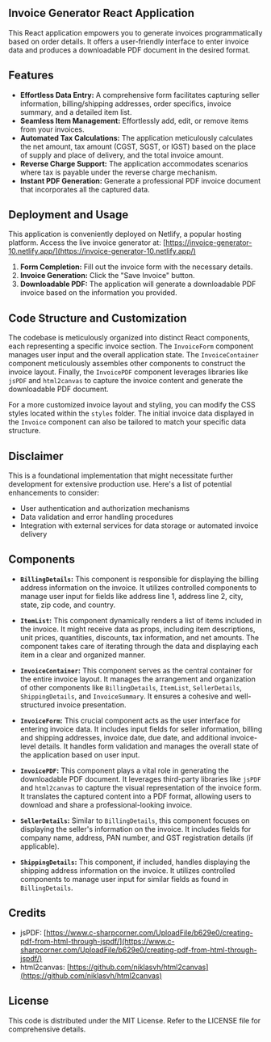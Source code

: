 ## Invoice Generator React Application

This React application empowers you to generate invoices programmatically based on order details. It offers a user-friendly interface to enter invoice data and produces a downloadable PDF document in the desired format.

## Features

* **Effortless Data Entry:** A comprehensive form facilitates capturing seller information, billing/shipping addresses, order specifics, invoice summary, and a detailed item list.
* **Seamless Item Management:** Effortlessly add, edit, or remove items from your invoices.
* **Automated Tax Calculations:** The application meticulously calculates the net amount, tax amount (CGST, SGST, or IGST) based on the place of supply and place of delivery, and the total invoice amount.
* **Reverse Charge Support:** The application accommodates scenarios where tax is payable under the reverse charge mechanism.
* **Instant PDF Generation:** Generate a professional PDF invoice document that incorporates all the captured data.

## Deployment and Usage

This application is conveniently deployed on Netlify, a popular hosting platform. Access the live invoice generator at: [https://invoice-generator-10.netlify.app/](https://invoice-generator-10.netlify.app/)

1. **Form Completion:** Fill out the invoice form with the necessary details.
2. **Invoice Generation:** Click the "Save Invoice" button.
3. **Downloadable PDF:** The application will generate a downloadable PDF invoice based on the information you provided.

## Code Structure and Customization

The codebase is meticulously organized into distinct React components, each representing a specific invoice section. The `InvoiceForm` component manages user input and the overall application state. The `InvoiceContainer` component meticulously assembles other components to construct the invoice layout. Finally, the `InvoicePDF` component leverages libraries like `jsPDF` and `html2canvas` to capture the invoice content and generate the downloadable PDF document.

For a more customized invoice layout and styling, you can modify the CSS styles located within the `styles` folder. The initial invoice data displayed in the `Invoice` component can also be tailored to match your specific data structure.

## Disclaimer

This is a foundational implementation that might necessitate further development for extensive production use. Here's a list of potential enhancements to consider:

* User authentication and authorization mechanisms
* Data validation and error handling procedures
* Integration with external services for data storage or automated invoice delivery

## Components

* **`BillingDetails`:** This component is responsible for displaying the billing address information on the invoice. It utilizes controlled components to manage user input for fields like address line 1, address line 2, city, state, zip code, and country.

* **`ItemList`:** This component dynamically renders a list of items included in the invoice. It might receive data as props, including item descriptions, unit prices, quantities, discounts, tax information, and net amounts. The component takes care of iterating through the data and displaying each item in a clear and organized manner.

* **`InvoiceContainer`:** This component serves as the central container for the entire invoice layout. It manages the arrangement and organization of other components like `BillingDetails`, `ItemList`, `SellerDetails`, `ShippingDetails`, and `InvoiceSummary`. It ensures a cohesive and well-structured invoice presentation.

* **`InvoiceForm`:** This crucial component acts as the user interface for entering invoice data. It includes input fields for seller information, billing and shipping addresses, invoice date, due date, and additional invoice-level details. It handles form validation and manages the overall state of the application based on user input.

* **`InvoicePDF`:** This component plays a vital role in generating the downloadable PDF document. It leverages third-party libraries like `jsPDF` and `html2canvas` to capture the visual representation of the invoice form. It translates the captured content into a PDF format, allowing users to download and share a professional-looking invoice.

* **`SellerDetails`:** Similar to `BillingDetails`, this component focuses on displaying the seller's information on the invoice. It includes fields for company name, address, PAN number, and GST registration details (if applicable).

* **`ShippingDetails`:** This component, if included, handles displaying the shipping address information on the invoice. It utilizes controlled components to manage user input for similar fields as found in `BillingDetails`.


## Credits

* jsPDF: [https://www.c-sharpcorner.com/UploadFile/b629e0/creating-pdf-from-html-through-jspdf/](https://www.c-sharpcorner.com/UploadFile/b629e0/creating-pdf-from-html-through-jspdf/)
* html2canvas: [https://github.com/niklasvh/html2canvas](https://github.com/niklasvh/html2canvas)

## License

This code is distributed under the MIT License. Refer to the LICENSE file for comprehensive details.

